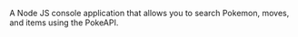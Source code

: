 A Node JS console application that allows you to search Pokemon, moves, and items using the PokeAPI.
